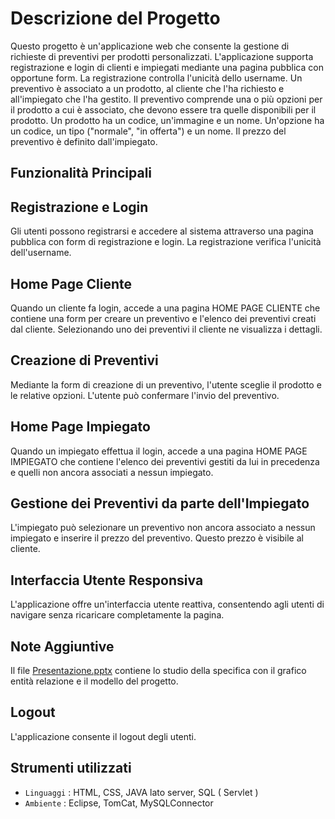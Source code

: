 # Descrizione del Progetto

Questo progetto è un'applicazione web che consente la gestione di richieste di preventivi per prodotti personalizzati. L'applicazione supporta registrazione e login di clienti e impiegati mediante una pagina pubblica con opportune form. La registrazione controlla l'unicità dello username. Un preventivo è associato a un prodotto, al cliente che l'ha richiesto e all'impiegato che l'ha gestito. Il preventivo comprende una o più opzioni per il prodotto a cui è associato, che devono essere tra quelle disponibili per il prodotto. Un prodotto ha un codice, un'immagine e un nome. Un'opzione ha un codice, un tipo ("normale", "in offerta") e un nome. Il prezzo del preventivo è definito dall'impiegato.

## Funzionalità Principali

## Registrazione e Login 
Gli utenti possono registrarsi e accedere al sistema attraverso una pagina pubblica con form di registrazione e login. La registrazione verifica l'unicità dell'username.

## Home Page Cliente
Quando un cliente fa login, accede a una pagina HOME PAGE CLIENTE che contiene una form per creare un preventivo e l'elenco dei preventivi creati dal cliente. Selezionando uno dei preventivi il cliente ne visualizza i dettagli.

## Creazione di Preventivi
Mediante la form di creazione di un preventivo, l'utente sceglie il prodotto e le relative opzioni. L'utente può confermare l'invio del preventivo.

## Home Page Impiegato
Quando un impiegato effettua il login, accede a una pagina HOME PAGE IMPIEGATO che contiene l'elenco dei preventivi gestiti da lui in precedenza e quelli non ancora associati a nessun impiegato.

## Gestione dei Preventivi da parte dell'Impiegato
L'impiegato può selezionare un preventivo non ancora associato a nessun impiegato e inserire il prezzo del preventivo. Questo prezzo è visibile al cliente.

## Interfaccia Utente Responsiva
L'applicazione offre un'interfaccia utente reattiva, consentendo agli utenti di navigare senza ricaricare completamente la pagina.

## Note Aggiuntive
 Il file [Presentazione.pptx](Presentazione.pptx) contiene lo studio della specifica con il grafico entità relazione e il modello del progetto.

## Logout
L'applicazione consente il logout degli utenti.

## Strumenti utilizzati
- `Linguaggi` : HTML, CSS, JAVA lato server, SQL ( Servlet )
- `Ambiente` : Eclipse, TomCat, MySQLConnector
